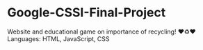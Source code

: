 # Google-CSSI-Final-Project
 Website and educational game on importance of recycling! ❤️♻️❤️
 Languages: HTML, JavaScript, CSS
